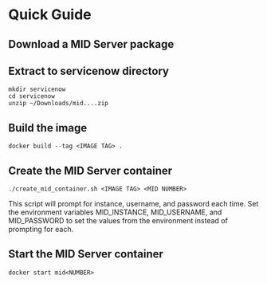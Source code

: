 # Quick Guide

## Download a MID Server package

## Extract to servicenow directory

```
mkdir servicenow
cd servicenow
unzip ~/Downloads/mid....zip
```

## Build the image

```
docker build --tag <IMAGE TAG> .
```

## Create the MID Server container

```
./create_mid_container.sh <IMAGE TAG> <MID NUMBER> 
```

This script will prompt for instance, username, and password each time.  Set the environment variables MID_INSTANCE, MID_USERNAME, and MID_PASSWORD to set the values from the environment instead of prompting for each.

## Start the MID Server container

```
docker start mid<NUMBER>
```